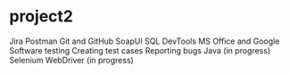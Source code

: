 # project2

Jira
Postman
Git and GitHub
SoapUI
SQL
DevTools
MS Office and Google
Software testing
Creating test cases
Reporting bugs
Java (in progress)
Selenium WebDriver (in progress) 
